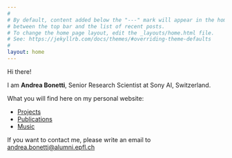 ```yaml
---
#
# By default, content added below the "---" mark will appear in the home page
# between the top bar and the list of recent posts.
# To change the home page layout, edit the _layouts/home.html file.
# See: https://jekyllrb.com/docs/themes/#overriding-theme-defaults
#
layout: home
---
```


Hi there!

I am **Andrea Bonetti**, Senior Research Scientist at Sony AI, Switzerland.

What you will find here on my personal website:
- [Projects](projects.md)
- [Publications](publications.md)
- [Music](music.md)

If you want to contact me, please write an email to [andrea.bonetti@alumni.epfl.ch ](mailto:andrea.bonetti@alumni.epfl.ch)
